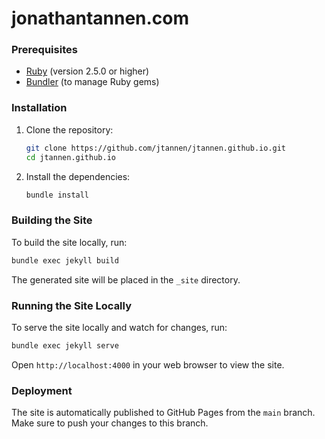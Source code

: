 # jonathantannen.com

### Prerequisites

- [Ruby](https://www.ruby-lang.org/en/documentation/installation/) (version 2.5.0 or higher)
- [Bundler](https://bundler.io/) (to manage Ruby gems)

### Installation

1. Clone the repository:

   ```bash
   git clone https://github.com/jtannen/jtannen.github.io.git
   cd jtannen.github.io
   ```

2. Install the dependencies:

   ```bash
   bundle install
   ```

### Building the Site

To build the site locally, run:

```bash
bundle exec jekyll build
```

The generated site will be placed in the `_site` directory.

### Running the Site Locally

To serve the site locally and watch for changes, run:

```bash
bundle exec jekyll serve
```

Open `http://localhost:4000` in your web browser to view the site.

### Deployment

The site is automatically published to GitHub Pages from the `main` branch. Make sure to push your changes to this branch.
